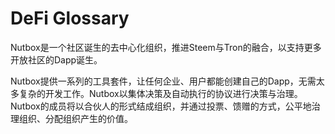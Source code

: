 # DeFi Glossary

Nutbox是一个社区诞生的去中心化组织，推进Steem与Tron的融合，以支持更多开放社区的Dapp诞生。

Nutbox提供一系列的工具套件，让任何企业、用户都能创建自己的Dapp，无需太多复杂的开发工作。Nutbox以集体决策及自动执行的协议进行决策与治理。Nutbox的成员将以合伙人的形式结成组织，并通过投票、馈赠的方式，公平地治理组织、分配组织产生的价值。
